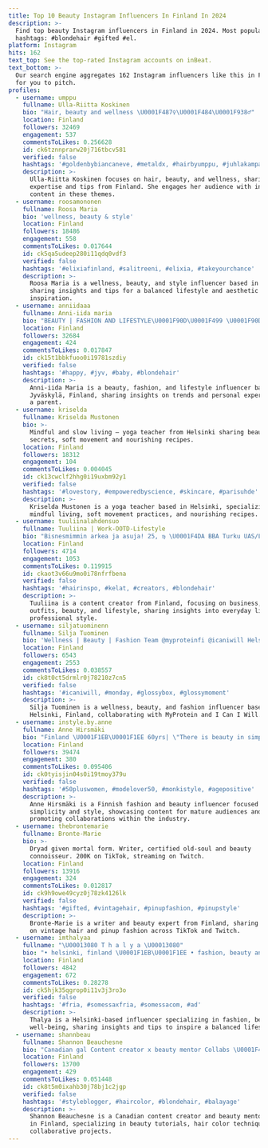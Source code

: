 ```yaml
---
title: Top 10 Beauty Instagram Influencers In Finland In 2024
description: >-
  Find top beauty Instagram influencers in Finland in 2024. Most popular
  hashtags: #blondehair #gifted #el.
platform: Instagram
hits: 162
text_top: See the top-rated Instagram accounts on inBeat.
text_bottom: >-
  Our search engine aggregates 162 Instagram influencers like this in Finland
  for you to pitch.
profiles:
  - username: umppu
    fullname: Ulla-Riitta Koskinen
    bio: "Hair, beauty and wellness \U0001F487‍♀️\U0001F484\U0001F938‍♂️"
    location: Finland
    followers: 32469
    engagement: 537
    commentsToLikes: 0.256628
    id: ck6tznnprarw20j716tbcv581
    verified: false
    hashtags: '#goldenbybiancaneve, #metaldx, #hairbyumppu, #juhlakampaus'
    description: >-
      Ulla-Riitta Koskinen focuses on hair, beauty, and wellness, sharing
      expertise and tips from Finland. She engages her audience with informative
      content in these themes.
  - username: roosamononen
    fullname: Roosa Maria
    bio: 'wellness, beauty & style'
    location: Finland
    followers: 18486
    engagement: 558
    commentsToLikes: 0.017644
    id: ck5qa5udeep280i11qdq0vdf3
    verified: false
    hashtags: '#elixiafinland, #salitreeni, #elixia, #takeyourchance'
    description: >-
      Roosa Maria is a wellness, beauty, and style influencer based in Finland,
      sharing insights and tips for a balanced lifestyle and aesthetic
      inspiration.
  - username: anniidaaa
    fullname: Anni-iida maria
    bio: "BEAUTY | FASHION AND LIFESTYLE\U0001F90D\U0001F499 \U0001F90D23 \U0001F487\U0001F3FC‍♀️@hairbyanniiida \U0001F90DJyväskylä \U0001F90Dmom to one\U0001F467\U0001F3FC"
    location: Finland
    followers: 32684
    engagement: 424
    commentsToLikes: 0.017847
    id: ck15t1bbkfuoo0i19781szdiy
    verified: false
    hashtags: '#happy, #jyv, #baby, #blondehair'
    description: >-
      Anni-iida Maria is a beauty, fashion, and lifestyle influencer based in
      Jyväskylä, Finland, sharing insights on trends and personal experiences as
      a parent.
  - username: kriselda
    fullname: Kriselda Mustonen
    bio: >-
      Mindful and slow living — yoga teacher from Helsinki sharing beauty
      secrets, soft movement and nourishing recipes.
    location: Finland
    followers: 18312
    engagement: 104
    commentsToLikes: 0.004045
    id: ck13cwclf2hhg0i19uxbm92y1
    verified: false
    hashtags: '#lovestory, #empoweredbyscience, #skincare, #parisuhde'
    description: >-
      Kriselda Mustonen is a yoga teacher based in Helsinki, specializing in
      mindful living, soft movement practices, and nourishing recipes.
  - username: tuuliinalahdensuo
    fullname: Tuuliina | Work-OOTD-Lifestyle
    bio: "Bisnesmimmin arkea ja asuja! 25, ♍️ \U0001F4DA BBA Turku UAS/Law TLU \U0001F4C8 Work life \U0001F483\U0001F3FC OOTD \U0001F485\U0001F3FB Beauty \U0001F933\U0001F3FB Lifestyle #chicventuresblog"
    location: Finland
    followers: 4714
    engagement: 1053
    commentsToLikes: 0.119915
    id: ckaot3v66u9mo0i78nfrfbena
    verified: false
    hashtags: '#hairinspo, #kelat, #creators, #blondehair'
    description: >-
      Tuuliina is a content creator from Finland, focusing on business, work
      outfits, beauty, and lifestyle, sharing insights into everyday life and
      professional style.
  - username: siljatuominenn
    fullname: Silja Tuominen
    bio: 'Wellness | Beauty | Fashion Team @myproteinfi @icaniwill Helsinki, Finland'
    location: Finland
    followers: 6543
    engagement: 2553
    commentsToLikes: 0.038557
    id: ck8t0ct5drmlr0j78210z7cn5
    verified: false
    hashtags: '#icaniwill, #monday, #glossybox, #glossymoment'
    description: >-
      Silja Tuominen is a wellness, beauty, and fashion influencer based in
      Helsinki, Finland, collaborating with MyProtein and I Can I Will.
  - username: instyle.by.anne
    fullname: Anne Hirsmäki
    bio: "Finland \U0001F1EB\U0001F1EE 60yrs| \"There is beauty in simplicity \" Passion to fashion,beauty&style \U0001F45C\U0001F460\U0001F484 Collabs:DM•email www.fashionmodel.fi/adults"
    location: Finland
    followers: 39474
    engagement: 380
    commentsToLikes: 0.095406
    id: ck0tyisjin04s0i19tmoy379u
    verified: false
    hashtags: '#50pluswomen, #modelover50, #monkistyle, #agepositive'
    description: >-
      Anne Hirsmäki is a Finnish fashion and beauty influencer focused on
      simplicity and style, showcasing content for mature audiences and
      promoting collaborations within the industry.
  - username: thebrontemarie
    fullname: Bronte-Marie
    bio: >-
      Dryad given mortal form. Writer, certified old-soul and beauty
      connoisseur. 200K on TikTok, streaming on Twitch.
    location: Finland
    followers: 13916
    engagement: 324
    commentsToLikes: 0.012817
    id: ck9h9owe49cyz0j78zk4126lk
    verified: false
    hashtags: '#gifted, #vintagehair, #pinupfashion, #pinupstyle'
    description: >-
      Bronte-Marie is a writer and beauty expert from Finland, sharing insights
      on vintage hair and pinup fashion across TikTok and Twitch.
  - username: imthalyaa
    fullname: "\U00013080 T h a l y a \U00013080"
    bio: "• helsinki, finland \U0001F1EB\U0001F1EE • fashion, beauty and well-being \U0001F484\U0001F460\U0001F349 • DM for collaborations \U0001F4F2"
    location: Finland
    followers: 4842
    engagement: 672
    commentsToLikes: 0.28278
    id: ck5hjk35qgrop0i11v3j3ro3o
    verified: false
    hashtags: '#fria, #somessaxfria, #somessacom, #ad'
    description: >-
      Thalya is a Helsinki-based influencer specializing in fashion, beauty, and
      well-being, sharing insights and tips to inspire a balanced lifestyle.
  - username: shannbeau
    fullname: Shannon Beauchesne
    bio: "Canadian gal Content creator x beauty mentor Collabs \U0001F48C sbeauu@gmail.com"
    location: Finland
    followers: 13700
    engagement: 429
    commentsToLikes: 0.051448
    id: ck8t5m0ixahb30j78bj1c2jgp
    verified: false
    hashtags: '#styleblogger, #haircolor, #blondehair, #balayage'
    description: >-
      Shannon Beauchesne is a Canadian content creator and beauty mentor based
      in Finland, specializing in beauty tutorials, hair color techniques, and
      collaborative projects.
---
```


